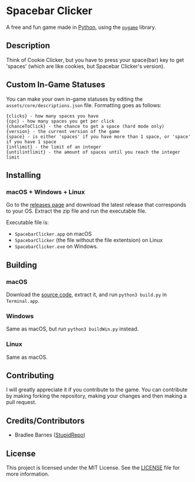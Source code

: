 # Spacebar Clicker
A free and fun game made in [Python][py], using the [`pygame`][pg] library.
## Description
Think of Cookie Clicker, but you have to press your space(bar) key to get 'spaces' (which are like cookies, but Spacebar Clicker's version).
## Custom In-Game Statuses
You can make your own in-game statuses by editing the `assets/core/descriptions.json` file.
Formatting goes as follows:
```
{clicks} - how many spaces you have
{cpc} - how many spaces you get per click
{chanceToClick} - the chance to get a space (hard mode only)
{version} - the current version of the game
{space} - is either 'spaces' if you have more than 1 space, or 'space' if you have 1 space
{intlimit} - the limit of an integer
{untilintlimit} - the amount of spaces until you reach the integer limit
```
## Installing
### macOS + Windows + Linux
Go to the [releases page][rel] and download the latest release that corresponds to your OS. Extract the zip file and run the executable file.

Executable file is:
- `SpacebarClicker.app` on macOS
- `SpacebarClicker` (the file without the file extentsion) on Linux
- `SpacebarClicker.exe` on Windows.
## Building
### macOS
Download the [source code](https://github.com/StupidRepo/SpacebarClicker/archive/refs/heads/main.zip), extract it, and run `python3 build.py` in `Terminal.app`.
### Windows
Same as macOS, but run `python3 buildWin.py` instead.
### Linux
Same as macOS.
## Contributing
I will greatly appreciate it if you contribute to the game.
You can contribute by making forking the repository, making your changes and then making a pull request.
## Credits/Contributors
- Bradlee Barnes ([StupidRepo][bb-sr])
## License
This project is licensed under the MIT License. See the [LICENSE](LICENSE.md) file for more information.

[py]: https://www.python.org/
[pg]: https://www.pygame.org/
[source]: https://github.com/StupidRepo/SpacebarClicker/archive/refs/heads/main.zip
[rel]: https://github.com/StupidRepo/SpacebarClicker/releases/latest
[bb-sr]: https://github.com/StupidRepo/